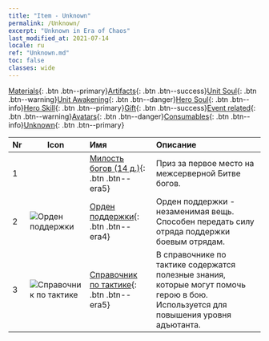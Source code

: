 ```yaml
---
title: "Item - Unknown"
permalink: /Unknown/
excerpt: "Unknown in Era of Chaos"
last_modified_at: 2021-07-14
locale: ru
ref: "Unknown.md"
toc: false
classes: wide
---
```

 [Materials](/ItemsRU/){: .btn .btn--primary}[Artifacts](/ItemsRU/Artifacts/){: .btn .btn--success}[Unit Soul](/ItemsRU/UnitSoul/){: .btn .btn--warning}[Unit Awakening](/ItemsRU/UnitAwakening/){: .btn .btn--danger}[Hero Soul](/ItemsRU/HeroSoul/){: .btn .btn--info}[Hero Skill](/ItemsRU/HeroSkill/){: .btn .btn--primary}[Gift](/ItemsRU/Gift/){: .btn .btn--success}[Event related](/ItemsRU/Events/){: .btn .btn--warning}[Avatars](/ItemsRU/Avatars/){: .btn .btn--danger}[Consumables](/ItemsRU/Consumables/){: .btn .btn--info}[Unknown](/ItemsRU/Unknown/){: .btn .btn--primary}

  | Nr | Icon |         Имя        |   Описание     |
  |:---|------|:--------------------|:------------------|
  | 1 |  | [Милость богов (14 д.)](/ItemsRU/unk_2117/){: .btn .btn--era5} | Приз за первое место на межсерверной Битве богов. |
  | 2 | ![Орден поддержки](/images/t/i_994011.png) | [Орден поддержки](/ItemsRU/unk_2116/){: .btn .btn--era4} | Орден поддержки - незаменимая вещь. Способен передать силу отряда поддержки боевым отрядам. |
  | 3 | ![Справочник по тактике](/images/t/i_994013.png) | [Справочник по тактике](/ItemsRU/unk_2115/){: .btn .btn--era5} | В справочнике по тактике содержатся полезные знания, которые могут помочь герою в бою. Используется для повышения уровня адъютанта. |
